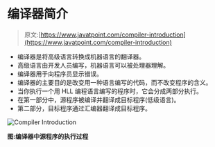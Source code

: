 # 编译器简介

> 原文:[https://www.javatpoint.com/compiler-introduction](https://www.javatpoint.com/compiler-introduction)

*   编译器是将高级语言转换成机器语言的翻译器。
*   高级语言由开发人员编写，机器语言可以被处理器理解。
*   编译器用于向程序员显示错误。
*   编译器的主要目的是改变用一种语言编写的代码，而不改变程序的含义。
*   当你执行一个用 HLL 编程语言编写的程序时，它会分成两部分执行。
*   在第一部分中，源程序被编译并翻译成目标程序(低级语言)。
*   第二部分，目标程序通过汇编器翻译成目标程序。

![Compiler Introduction](../Images/29fb8e3b196d4e0c13eaf3d4c97602eb.png)

**图:编译器中源程序的执行过程**